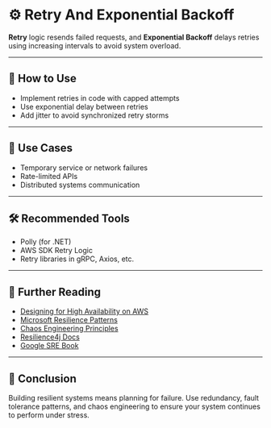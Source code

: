 # ⚙️ Retry And Exponential Backoff

**Retry** logic resends failed requests, and **Exponential Backoff** delays retries using increasing intervals to avoid system overload.

---

## 🧰 How to Use

- Implement retries in code with capped attempts
- Use exponential delay between retries
- Add jitter to avoid synchronized retry storms

---

## 🧠 Use Cases

- Temporary service or network failures
- Rate-limited APIs
- Distributed systems communication

---

## 🛠 Recommended Tools

- Polly (for .NET)
- AWS SDK Retry Logic
- Retry libraries in gRPC, Axios, etc.


---

## 📘 Further Reading

- [Designing for High Availability on AWS](https://aws.amazon.com/architecture/high-availability/)
- [Microsoft Resilience Patterns](https://docs.microsoft.com/en-us/azure/architecture/patterns/)
- [Chaos Engineering Principles](https://principlesofchaos.org/)
- [Resilience4j Docs](https://resilience4j.readme.io/)
- [Google SRE Book](https://sre.google/books/)

---

## 💬 Conclusion

Building resilient systems means planning for failure. Use redundancy, fault tolerance patterns, and chaos engineering to ensure your system continues to perform under stress.
